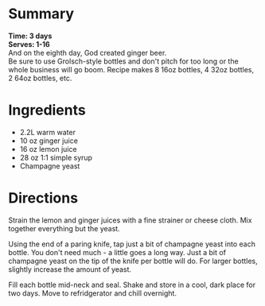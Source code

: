 # Summary
**Time: 3 days**  
**Serves: 1-16**  
And on the eighth day, God created ginger beer.  
Be sure to use Grolsch-style bottles and don't pitch for too long or the whole business will go boom. Recipe makes 8 16oz bottles, 4 32oz bottles, 2 64oz bottles, etc. 

# Ingredients
- 2.2L warm water
- 10 oz ginger juice
- 16 oz lemon juice
- 28 oz 1:1 simple syrup
- Champagne yeast

# Directions
Strain the lemon and ginger juices with a fine strainer or cheese cloth. Mix together everything but the yeast.  

Using the end of a paring knife, tap just a bit of champagne yeast into each bottle. You don't need much - a little goes a long way. Just a bit of champagne yeast on the tip of the knife per bottle will do. For larger bottles, slightly increase the amount of yeast.  

Fill each bottle mid-neck and seal. Shake and store in a cool, dark place for two days. Move to refridgerator and chill overnight.
